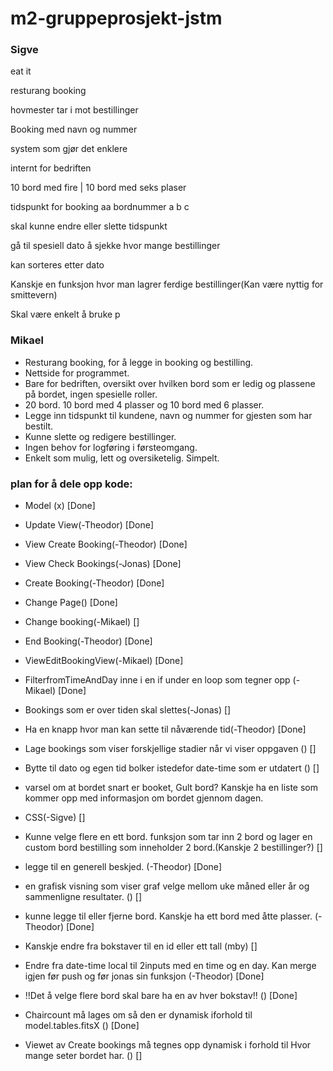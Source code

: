 # m2-gruppeprosjekt-jstm

### Sigve
eat it

resturang booking

hovmester tar i mot bestillinger

Booking med navn og nummer

system som gjør det enklere 

internt for bedriften

10 bord med fire
|
10 bord med seks plaser

tidspunkt for booking
aa
bordnummer a b c

skal kunne endre eller slette tidspunkt

gå til spesiell dato å sjekke hvor mange bestillinger

kan sorteres etter dato 

Kanskje en funksjon hvor man lagrer ferdige bestillinger(Kan være nyttig for smittevern)

Skal være enkelt å bruke
p	

### Mikael

- Resturang booking, for å legge in booking og bestilling.
- Nettside for programmet.
- Bare for bedriften, oversikt over hvilken bord som er ledig og plassene på bordet, ingen spesielle roller.
- 20 bord. 10 bord med 4 plasser og 10 bord med 6 plasser.
- Legge inn tidspunkt til kundene, navn og nummer for gjesten som har bestilt.
- Kunne slette og redigere bestillinger.
- Ingen behov for logføring i førsteomgang.
- Enkelt som mulig, lett og oversiketelig. Simpelt.


### plan for å dele opp kode: 
- Model (x) [Done]
- Update View(-Theodor) [Done]
- View Create Booking(-Theodor) [Done]
- View Check Bookings(-Jonas) [Done]
- Create Booking(-Theodor) [Done]
- Change Page() [Done]
- Change booking(-Mikael) []
- End Booking(-Theodor) [Done]
- ViewEditBookingView(-Mikael) [Done]
- FilterfromTimeAndDay inne i en if under en loop som tegner opp (-Mikael) [Done]
- Bookings som er over tiden skal slettes(-Jonas) []
- Ha en knapp hvor man kan sette til nåværende tid(-Theodor) [Done]
- Lage bookings som viser forskjellige stadier når vi viser oppgaven () []
- Bytte til dato og egen tid bolker istedefor date-time som er utdatert () []
- varsel om at bordet snart er booket, Gult bord? Kanskje ha en liste som kommer opp med informasjon om bordet gjennom dagen.
- CSS(-Sigve) []
- Kunne velge flere en ett bord. funksjon som tar inn 2 bord og lager en custom bord bestilling som inneholder 2 bord.(Kanskje 2 bestillinger?) []
- legge til en generell beskjed. (-Theodor) [Done]
- en grafisk visning som viser graf velge mellom uke måned eller år og sammenligne resultater. () []
- kunne legge til eller fjerne bord. Kanskje ha ett bord med åtte plasser. (-Theodor) [Done]

- Kanskje endre fra bokstaver til en id eller ett tall (mby) []

- Endre fra date-time local til 2inputs med en time og en day. Kan merge igjen før push og før jonas sin funksjon (-Theodor) [Done]

- !!Det å velge flere bord skal bare ha en av hver bokstav!! () [Done]

- Chaircount må lages om så den er dynamisk iforhold til model.tables.fitsX () [Done]

- Viewet av Create bookings må tegnes opp dynamisk i forhold til Hvor mange seter bordet har. () []
